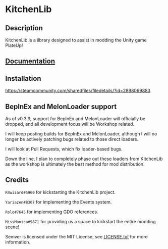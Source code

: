 # KitchenLib

## Description

KitchenLib is a ilbrary designed to assist in modding the Unity game PlateUp!

## [Documentation](https://github.com/KitchenMods/KitchenLib/wiki)

## Installation

https://steamcommunity.com/sharedfiles/filedetails/?id=2898069883

## BepInEx and MelonLoader support

As of v0.3.9, support for BepInEx and MelonLoader will officially be dropped, and all development focus will be Workshop related.

I will keep posting builds for BepInEx and MelonLoader, although I will no longer be actively patching bugs related to those direct loaders.

I will look at Pull Requests, which fix loader-based bugs.

Down the line, I plan to completely phase out these loaders from KitchenLib as the workshop is ultimately the best method for mod distribution.

## Credits

`R4wizard#5960` for kickstarting the KitchenLib project.

`Yariazen#8367` for implementing the Events system.

`Rolo#7645` for implementing GDO references.

`MissMonica#9871` for providing us a space to kickstart the entire modding scene!

Semver is licensed under the MIT License, see [LICENSE.txt](https://github.com/maxhauser/semver/blob/master/License.txt) for more information.
